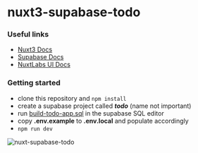 # nuxt3-supabase-todo
### Useful links
- [Nuxt3 Docs](https://nuxt.com/docs)
- [Supabase Docs](https://supabase.com/docs)
- [NuxtLabs UI Docs](https://ui.nuxtlabs.com/getting-started)

### Getting started
- clone this repository and ```npm install```
- create a supabase project called ***todo*** (name not important)
- run [build-todo-app.sql](./sql-scripts/build-todo-app.sql) in the supabase SQL editor
- copy **.env.example** to **.env.local** and populate accordingly 
- ```npm run dev```

![nuxt-supabase-todo](assets/img/nuxt-supabase-todo.png)
